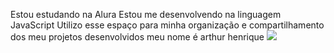 Estou estudando na Alura
Estou me desenvolvendo na linguagem JavaScript
Utilizo esse espaço para minha organização e compartilhamento dos meu projetos desenvolvidos
meu nome é arthur henrique
![](https://tenor.com/pt-BR/view/gear-5-laugh-gear-5-anime-laugh-gif-8814410943458587553)
